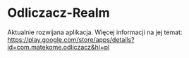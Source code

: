 # Odliczacz-Realm
Aktualnie rozwijana aplikacja.
Więcej informacji na jej temat:
https://play.google.com/store/apps/details?id=com.matekome.odliczacz&hl=pl

